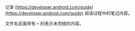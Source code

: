 记录 [https://developer.android.com/guide](https://developer.android.com/guide) 阅读过程中的笔记内容。

文件名前面带有 `+` 的表示未完结的内容。